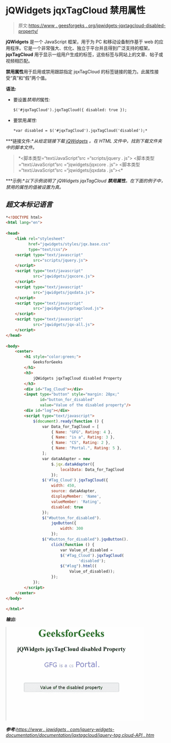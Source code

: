 # jQWidgets jqxTagCloud 禁用属性

> 原文:[https://www . geesforgeks . org/jqwidgets-jqxtagcloud-disabled-property/](https://www.geeksforgeeks.org/jqwidgets-jqxtagcloud-disabled-property/)

**jQWidgets** 是一个 JavaScript 框架，用于为 PC 和移动设备制作基于 web 的应用程序。它是一个非常强大、优化、独立于平台并且得到广泛支持的框架。 **jqxTagCloud** 用于显示一组用户生成的标签，这些标签与网站上的文章、帖子或视频相匹配。

**禁用属性**用于启用或禁用跟踪指定 jqxTagCloud 的标签链接的能力。此属性接受“真”和“假”两个值。

**语法:**

*   要设置*禁用的*属性:

    ```html
    $('#jqxTagCloud').jqxTagCloud({ disabled: true });
    ```

*   要禁用*属性:*

    ```html
    *var disabled = $('#jqxTagCloud').jqxTagCloud('disabled');*
    ```

***链接文件:**从给定链接下载 [jQWidgets](https://www.jqwidgets.com/download/) 。在 HTML 文件中，找到下载文件夹中的脚本文件。*

> <link rel="”stylesheet”" href="”jqwidgets/styles/jqx.base.css”" type="”text/css”"> *<脚本类型=“text/JavaScript”src =“scripts/jquery . js”></脚本>
> <脚本类型=“text/JavaScript”src =“jqwidgets/jqxcore . js”></脚本>
> <脚本类型=“text/JavaScript”src =“jqwidgets/jqxdata . js”><*

***示例:**以下示例说明了 jQWidgets jqxTagCloud **禁用属性**。在下面的例子中，*禁用的*属性的值被设置为真。*

## *超文本标记语言*

```html
*<!DOCTYPE html>
<html lang="en">

<head>
    <link rel="stylesheet" 
          href="jqwidgets/styles/jqx.base.css"
          type="text/css"/>
    <script type="text/javascript" 
            src="scripts/jquery.js">
    </script>
    <script type="text/javascript" 
            src="jqwidgets/jqxcore.js">
    </script>
    <script type="text/javascript" 
            src="jqwidgets/jqxdata.js">
    </script>
    <script type="text/javascript" 
            src="jqwidgets/jqxtagcloud.js">
    </script>
    <script type="text/javascript" 
            src="jqwidgets/jqx-all.js">
    </script>
</head>

<body>
    <center>
        <h1 style="color:green;">
            GeeksforGeeks
        </h1>
        <h3>
            jQWidgets jqxTagCloud disabled Property
        </h3>
        <div id="Tag_Cloud"></div>
        <input type="button" style="margin: 28px;" 
               id="button_for_disabled" 
               value="Value of the disabled property"/>
        <div id="log"></div>
        <script type="text/javascript">
            $(document).ready(function () {
                var Data_for_TagCloud = [
                    { Name: "GFG", Rating: 4 },
                    { Name: "is a", Rating: 3 },
                    { Name: "CS", Rating: 2 },
                    { Name: "Portal.", Rating: 5 },
                ];
                var dataAdapter = new
                    $.jqx.dataAdapter({
                        localData: Data_for_TagCloud
                    });
                $('#Tag_Cloud').jqxTagCloud({
                    width: 450,
                    source: dataAdapter,
                    displayMember: 'Name',
                    valueMember: 'Rating',
                    disabled: true
                });
                $("#button_for_disabled").
                    jqxButton({
                        width: 300
                    });
                $("#button_for_disabled").jqxButton().
                    click(function () {
                        var Value_of_disabled =
                        $('#Tag_Cloud').jqxTagCloud(
                                'disabled');
                        $("#log").html((
                            Value_of_disabled));
                    });
            });
        </script>
    </center>
</body>

</html>*
```

***输出:***

*![](img/590506787951abbd349f493422296e33.png)*

***参考:**[https://www . jqwidgets . com/jquery-widgets-documentation/documentation/jqxtagcloud/jquery-tag cloud-API . htm](https://www.jqwidgets.com/jquery-widgets-documentation/documentation/jqxtagcloud/jquery-tagcloud-api.htm)*